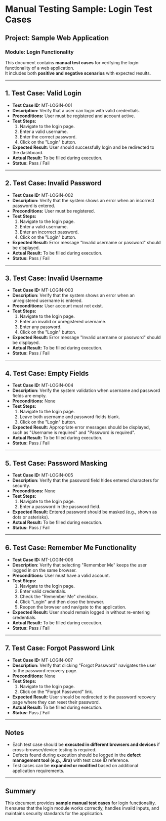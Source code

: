 # Manual Testing Sample: Login Test Cases

## Project: Sample Web Application

### Module: Login Functionality

This document contains **manual test cases** for verifying the login functionality of a web application.  
It includes both **positive and negative scenarios** with expected results.

---

## 1. Test Case: Valid Login

- **Test Case ID:** MT-LOGIN-001  
- **Description:** Verify that a user can login with valid credentials.  
- **Preconditions:** User must be registered and account active.  
- **Test Steps:**
  1. Navigate to the login page.
  2. Enter a valid username.
  3. Enter the correct password.
  4. Click on the "Login" button.
- **Expected Result:** User should successfully login and be redirected to the dashboard.  
- **Actual Result:** To be filled during execution.  
- **Status:** Pass / Fail  

---

## 2. Test Case: Invalid Password

- **Test Case ID:** MT-LOGIN-002  
- **Description:** Verify that the system shows an error when an incorrect password is entered.  
- **Preconditions:** User must be registered.  
- **Test Steps:**
  1. Navigate to the login page.
  2. Enter a valid username.
  3. Enter an incorrect password.
  4. Click on the "Login" button.
- **Expected Result:** Error message "Invalid username or password" should be displayed.  
- **Actual Result:** To be filled during execution.  
- **Status:** Pass / Fail  

---

## 3. Test Case: Invalid Username

- **Test Case ID:** MT-LOGIN-003  
- **Description:** Verify that the system shows an error when an unregistered username is entered.  
- **Preconditions:** User account must not exist.  
- **Test Steps:**
  1. Navigate to the login page.
  2. Enter an invalid or unregistered username.
  3. Enter any password.
  4. Click on the "Login" button.
- **Expected Result:** Error message "Invalid username or password" should be displayed.  
- **Actual Result:** To be filled during execution.  
- **Status:** Pass / Fail  

---

## 4. Test Case: Empty Fields

- **Test Case ID:** MT-LOGIN-004  
- **Description:** Verify the system validation when username and password fields are empty.  
- **Preconditions:** None  
- **Test Steps:**
  1. Navigate to the login page.
  2. Leave both username and password fields blank.
  3. Click on the "Login" button.
- **Expected Result:** Appropriate error messages should be displayed, such as "Username is required" and "Password is required".  
- **Actual Result:** To be filled during execution.  
- **Status:** Pass / Fail  

---

## 5. Test Case: Password Masking

- **Test Case ID:** MT-LOGIN-005  
- **Description:** Verify that the password field hides entered characters for security.  
- **Preconditions:** None  
- **Test Steps:**
  1. Navigate to the login page.
  2. Enter a password in the password field.
- **Expected Result:** Entered password should be masked (e.g., shown as dots or asterisks).  
- **Actual Result:** To be filled during execution.  
- **Status:** Pass / Fail  

---

## 6. Test Case: Remember Me Functionality

- **Test Case ID:** MT-LOGIN-006  
- **Description:** Verify that selecting "Remember Me" keeps the user logged in on the same browser.  
- **Preconditions:** User must have a valid account.  
- **Test Steps:**
  1. Navigate to the login page.
  2. Enter valid credentials.
  3. Check the "Remember Me" checkbox.
  4. Click "Login" and then close the browser.
  5. Reopen the browser and navigate to the application.
- **Expected Result:** User should remain logged in without re-entering credentials.  
- **Actual Result:** To be filled during execution.  
- **Status:** Pass / Fail  

---

## 7. Test Case: Forgot Password Link

- **Test Case ID:** MT-LOGIN-007  
- **Description:** Verify that clicking "Forgot Password" navigates the user to the password recovery page.  
- **Preconditions:** None  
- **Test Steps:**
  1. Navigate to the login page.
  2. Click on the "Forgot Password" link.
- **Expected Result:** User should be redirected to the password recovery page where they can reset their password.  
- **Actual Result:** To be filled during execution.  
- **Status:** Pass / Fail  

---

## Notes
- Each test case should be **executed in different browsers and devices** if cross-browser/device testing is required.  
- Defects found during execution should be logged in the **defect management tool (e.g., Jira)** with test case ID reference.  
- Test cases can be **expanded or modified** based on additional application requirements.

---

## Summary
This document provides **sample manual test cases** for login functionality.  
It ensures that the login module works correctly, handles invalid inputs, and maintains security standards for the application.
